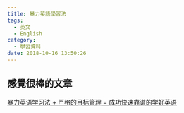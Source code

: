 ```yaml
---
title: 暴力英語學習法
tags:
  - 英文
  - English
category:
  - 學習資料
date: 2018-10-16 13:50:26
---
```

## 感覺很棒的文章 ##

[暴力英语学习法 + 严格的目标管理 = 成功快速靠谱的学好英语](https://www.cnblogs.com/jesse2013/p/how-to-learn-english.html#4087775)  
